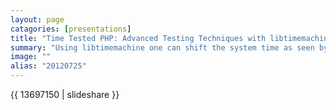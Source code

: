 ```yaml
---
layout: page
catagories: [presentations]
title: "Time Tested PHP: Advanced Testing Techniques with libtimemachine"
summary: "Using libtimemachine one can shift the system time as seen by PHP.  This allows for advanced testing needed for budgeting, financial, and crytopgraphic appications"
image: ""
alias: "20120725"
---
```


{{ 13697150 | slideshare }}


